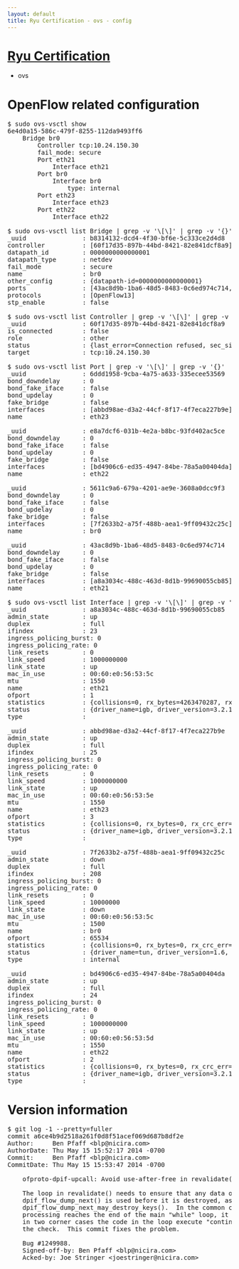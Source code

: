 ```yaml
---
layout: default
title: Ryu Certification - ovs - config
---
```

# [Ryu Certification](http://osrg.github.io/ryu/certification.html)
* ovs 

# OpenFlow related configuration
<pre>
$ sudo ovs-vsctl show
6e4d0a15-586c-479f-8255-112da9493ff6
    Bridge br0
        Controller tcp:10.24.150.30
        fail_mode: secure
        Port eth21
            Interface eth21
        Port br0
            Interface br0
                type: internal
        Port eth23
            Interface eth23
        Port eth22
            Interface eth22

$ sudo ovs-vsctl list Bridge | grep -v '\[\]' | grep -v '{}'
_uuid               : b8314132-dcd4-4f30-bf6e-5c333ce2d4d8
controller          : [60f17d35-897b-44bd-8421-82e841dcf8a9]
datapath_id         : 0000000000000001
datapath_type       : netdev
fail_mode           : secure
name                : br0
other_config        : {datapath-id=0000000000000001}
ports               : [43ac8d9b-1ba6-48d5-8483-0c6ed974c714, 5611c9a6-679a-4201-ae9e-3608a0dcc9f3, 6ddd1958-9cba-4a75-a633-335ecee53569, e8a7dcf6-031b-4e2a-b8bc-93fd402ac5ce]
protocols           : [OpenFlow13]
stp_enable          : false

$ sudo ovs-vsctl list Controller | grep -v '\[\]' | grep -v '{}'
_uuid               : 60f17d35-897b-44bd-8421-82e841dcf8a9
is_connected        : false
role                : other
status              : {last_error=Connection refused, sec_since_connect=552, sec_since_disconnect=0, state=BACKOFF}
target              : tcp:10.24.150.30

$ sudo ovs-vsctl list Port | grep -v '\[\]' | grep -v '{}'
_uuid               : 6ddd1958-9cba-4a75-a633-335ecee53569
bond_downdelay      : 0
bond_fake_iface     : false
bond_updelay        : 0
fake_bridge         : false
interfaces          : [abbd98ae-d3a2-44cf-8f17-4f7eca227b9e]
name                : eth23

_uuid               : e8a7dcf6-031b-4e2a-b8bc-93fd402ac5ce
bond_downdelay      : 0
bond_fake_iface     : false
bond_updelay        : 0
fake_bridge         : false
interfaces          : [bd4906c6-ed35-4947-84be-78a5a00404da]
name                : eth22

_uuid               : 5611c9a6-679a-4201-ae9e-3608a0dcc9f3
bond_downdelay      : 0
bond_fake_iface     : false
bond_updelay        : 0
fake_bridge         : false
interfaces          : [7f2633b2-a75f-488b-aea1-9ff09432c25c]
name                : br0

_uuid               : 43ac8d9b-1ba6-48d5-8483-0c6ed974c714
bond_downdelay      : 0
bond_fake_iface     : false
bond_updelay        : 0
fake_bridge         : false
interfaces          : [a8a3034c-488c-463d-8d1b-99690055cb85]
name                : eth21

$ sudo ovs-vsctl list Interface | grep -v '\[\]' | grep -v '{}'
_uuid               : a8a3034c-488c-463d-8d1b-99690055cb85
admin_state         : up
duplex              : full
ifindex             : 23
ingress_policing_burst: 0
ingress_policing_rate: 0
link_resets         : 0
link_speed          : 1000000000
link_state          : up
mac_in_use          : 00:60:e0:56:53:5c
mtu                 : 1550
name                : eth21
ofport              : 1
statistics          : {collisions=0, rx_bytes=4263470287, rx_crc_err=0, rx_dropped=0, rx_errors=0, rx_frame_err=0, rx_over_err=0, rx_packets=2860033, tx_bytes=0, tx_dropped=0, tx_errors=0, tx_packets=0}
status              : {driver_name=igb, driver_version=3.2.10-k, firmware_version=2.10-9}
type                : 

_uuid               : abbd98ae-d3a2-44cf-8f17-4f7eca227b9e
admin_state         : up
duplex              : full
ifindex             : 25
ingress_policing_burst: 0
ingress_policing_rate: 0
link_resets         : 0
link_speed          : 1000000000
link_state          : up
mac_in_use          : 00:60:e0:56:53:5e
mtu                 : 1550
name                : eth23
ofport              : 3
statistics          : {collisions=0, rx_bytes=0, rx_crc_err=0, rx_dropped=0, rx_errors=0, rx_frame_err=0, rx_over_err=0, rx_packets=0, tx_bytes=2986470000, tx_dropped=0, tx_errors=0, tx_packets=1990980}
status              : {driver_name=igb, driver_version=3.2.10-k, firmware_version=2.10-9}
type                : 

_uuid               : 7f2633b2-a75f-488b-aea1-9ff09432c25c
admin_state         : down
duplex              : full
ifindex             : 208
ingress_policing_burst: 0
ingress_policing_rate: 0
link_resets         : 0
link_speed          : 10000000
link_state          : down
mac_in_use          : 00:60:e0:56:53:5c
mtu                 : 1500
name                : br0
ofport              : 65534
statistics          : {collisions=0, rx_bytes=0, rx_crc_err=0, rx_dropped=0, rx_errors=0, rx_frame_err=0, rx_over_err=0, rx_packets=0, tx_bytes=0, tx_dropped=0, tx_errors=0, tx_packets=0}
status              : {driver_name=tun, driver_version=1.6, firmware_version=N/A}
type                : internal

_uuid               : bd4906c6-ed35-4947-84be-78a5a00404da
admin_state         : up
duplex              : full
ifindex             : 24
ingress_policing_burst: 0
ingress_policing_rate: 0
link_resets         : 0
link_speed          : 1000000000
link_state          : up
mac_in_use          : 00:60:e0:56:53:5d
mtu                 : 1550
name                : eth22
ofport              : 2
statistics          : {collisions=0, rx_bytes=0, rx_crc_err=0, rx_dropped=0, rx_errors=0, rx_frame_err=0, rx_over_err=0, rx_packets=0, tx_bytes=1689491236, tx_dropped=0, tx_errors=0, tx_packets=1132847}
status              : {driver_name=igb, driver_version=3.2.10-k, firmware_version=2.10-9}
type                : 
</pre>

# Version information
<pre>
$ git log -1 --pretty=fuller
commit a6ce4b9d2518a261f0d8f51acef069d687b8df2e
Author:     Ben Pfaff &lt;blp@nicira.com&gt;
AuthorDate: Thu May 15 15:52:17 2014 -0700
Commit:     Ben Pfaff &lt;blp@nicira.com&gt;
CommitDate: Thu May 15 15:53:47 2014 -0700

    ofproto-dpif-upcall: Avoid use-after-free in revalidate&#40;&#41; corner cases.
    
    The loop in revalidate&#40;&#41; needs to ensure that any data obtained from
    dpif_flow_dump_next&#40;&#41; is used before it is destroyed, as indicated by
    dpif_flow_dump_next_may_destroy_keys&#40;&#41;.  In the common case, where
    processing reaches the end of the main &quot;while&quot; loop, it does this, but
    in two corner cases the code in the loop execute &quot;continue;&quot;, which skipped
    the check.  This commit fixes the problem.
    
    Bug #1249988.
    Signed-off-by: Ben Pfaff &lt;blp@nicira.com&gt;
    Acked-by: Joe Stringer &lt;joestringer@nicira.com&gt;
</pre>
